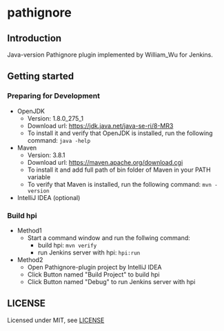 # pathignore

## Introduction

Java-version Pathignore plugin implemented by William_Wu for Jenkins. 

## Getting started

### Preparing for Development
- OpenJDK
    - Version: 1.8.0_275_1
    - Download url: https://jdk.java.net/java-se-ri/8-MR3   
    - To install it and verify that OpenJDK is installed, run the following command: `java -help`
- Maven
    - Version: 3.8.1
    - Download url: https://maven.apache.org/download.cgi
    - To install it and add full path of bin folder of Maven in your PATH variable
    - To verify that Maven is installed, run the following command: `mvn -version `
- IntelliJ IDEA (optional)

### Build hpi
- Method1
    - Start a command window and run the follwing command: 
        - build hpi: `mvn verify`
        - run Jenkins server with hpi: `hpi:run`
- Method2
    - Open Pathignore-plugin project by IntelliJ IDEA
    - Click Button named "Build Project" to build hpi
    - Click Button named "Debug" to run Jenkins server with hpi

## LICENSE

Licensed under MIT, see [LICENSE](LICENSE.md)

